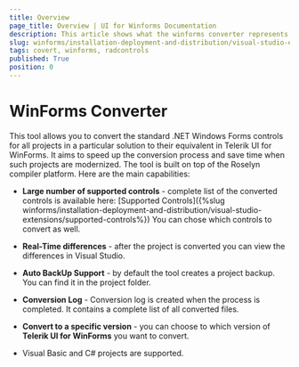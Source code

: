 ```yaml
---
title: Overview
page_title: Overview | UI for Winforms Documentation
description: This article shows what the winforms converter represents and what it supports. 
slug: winforms/installation-deployment-and-distribution/visual-studio-extensions/winforms-converter
tags: covert, winforms, radcontrols
published: True
position: 0
---
```


# WinForms Converter

This tool allows you to convert the standard .NET Windows Forms controls for all projects in a particular solution to their equivalent in Telerik UI for WinForms. It aims to speed up the conversion process and save time when such projects are modernized. The tool is built on top of the Roselyn compiler platform. Here are the main capabilities:

* __Large number of supported controls__ - complete list of the converted controls is available here: [Supported Controls]({%slug winforms/installation-deployment-and-distribution/visual-studio-extensions/supported-controls%}) You can chose which controls to convert as well.

* __Real-Time differences__ - after the project is converted you can view the differences in Visual Studio.

* __Auto BackUp Support__ - by default the tool creates a project backup. You can find it in the project folder.  

* __Conversion Log__ - Conversion log is created when the process is completed. It contains a complete list of all converted files.   

* __Convert to a specific version__ - you can choose to which version of __Telerik UI for WinForms__ you want to convert. 

* Visual Basic and C# projects are supported. 


